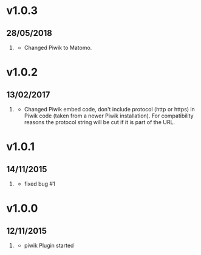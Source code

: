 # v1.0.3
## 28/05/2018

1. [](#improvement)
    * Changed Piwik to Matomo. 


# v1.0.2
## 13/02/2017

1. [](#improvement)
    * Changed Piwik embed code, don't include protocol (http or https) in Piwik code (taken from a newer Piwik installation). For compatibility reasons the protocol string will be cut if it is part of the URL. 


# v1.0.1
## 14/11/2015

1. [](#bugfix)
    * fixed bug #1

# v1.0.0
## 12/11/2015

1. [](#new)
    * piwik Plugin started
